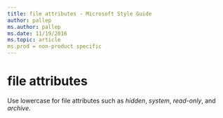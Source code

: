 ```yaml
---
title: file attributes - Microsoft Style Guide
author: pallep
ms.author: pallep
ms.date: 11/19/2016
ms.topic: article
ms.prod = non-product specific
---
```


# file attributes

Use lowercase for file attributes such as *hidden*, *system*, *read-only*, and *archive*.
